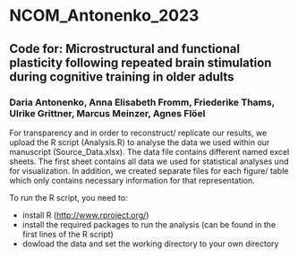 # NCOM_Antonenko_2023
## Code for: Microstructural and functional plasticity following repeated brain stimulation during cognitive training in older adults
### Daria Antonenko, Anna Elisabeth Fromm, Friederike Thams, Ulrike Grittner, Marcus Meinzer, Agnes Flöel

For transparency and in order to reconstruct/ replicate our results, we upload the R script (Analysis.R) to analyse the data we used within our manuscript (Source_Data.xlsx).
The data file contains different named excel sheets. The first sheet contains all data we used for statistical analyses und for visualization. In addition, we created separate files for each figure/ table which only contains necessary information for that representation. 

To run the R script, you need to: 
- install R (http://www.rproject.org/)
- install the required packages to run the analysis (can be found in the first lines of the R script)
- dowload the data and set the working directory to your own directory 
